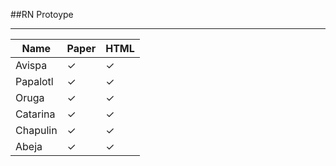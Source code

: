 ##RN Protoype

___


Name		  | Paper        | HTML		
------------ | ------------- | ------------ 
Avispa	| ✓ | ✓ 
Papalotl | ✓ | ✓ 
Oruga | ✓ | ✓ 
Catarina | ✓ | ✓ 
Chapulin | ✓ | ✓ 
Abeja | ✓ | ✓ 

